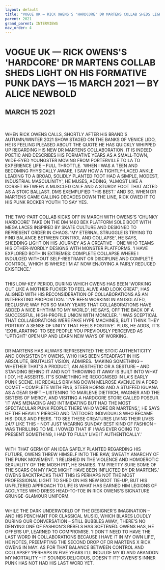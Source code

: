 ```yaml
---
layout: default
title: "VOGUE UK — RICK OWENS'S 'HARDCORE' DR MARTENS COLLAB SHEDS LIGHT ON HIS FORMATIVE PUNK DAYS — 15 MARCH 2021 — BY ALICE NEWBOLD"
parent: 2021
grand_parent: INTERVIEWS
nav_order: 4
---
```


# VOGUE UK — RICK OWENS'S 'HARDCORE' DR MARTENS COLLAB SHEDS LIGHT ON HIS FORMATIVE PUNK DAYS — 15 MARCH 2021 — BY ALICE NEWBOLD
## MARCH 15 2021 

<br><br>
WHEN RICK OWENS CALLS, SHORTLY AFTER HIS BRAND'S AUTUMN/WINTER 2021 SHOW STAGED ON THE BANKS OF VENICE LIDO, HE IS FEELING PLEASED ABOUT THE QUOTE HE HAS QUICKLY WHIPPED UP REGARDING HIS NEW DR MARTENS COLLABORATION. IT IS INDEED POETIC AND DESCRIBES HIS FORMATIVE YEARS AS A SMALL-TOWN, WIDE-EYED YOUNGSTER MOVING FROM PORTERVILLE TO LA TO EXPERIENCE LIFE – FULL THROTTLE. 'WHEN I WAS A TEEN AND BECOMING PHYSICALLY AWARE, I SAW HOW A TIGHTLY-LACED ANKLE LEADING TO A BROAD, SOLIDLY PLANTED FOOT HAD A SIMPLE, MODEST, INDUSTRIAL MASCULINITY', HE MUSES, ADDING, 'ALMOST LIKE A CORSET BETWEEN A MUSCLED CALF AND A STURDY FOOT THAT ACTED AS A STOIC BALLAST. DMS EXEMPLIFIED THIS BEST.' AND SO, WHEN DR MARTENS CAME CALLING DECADES DOWN THE LINE, RICK OWED IT TO HIS PUNK ROCKER YOUTH TO SAY YES.
<br><br></p>
<p>THE TWO-PART COLLAB KICKS OFF IN MARCH WITH OWENS'S 'CHUNKY HARDCORE' TAKE ON THE DM 1460 BEX PLATFORM SOLE BOOT WITH MEGA LACES INSPIRED BY SKATE CULTURE AND DESIGNED TO REPRESENT ORDER IN CHAOS. 'MY ETERNAL STRUGGLE IS TRYING TO FIND BALANCE BETWEEN CONTROL AND COLLAPSE', HE SAYS, SHEDDING LIGHT ON HIS JOURNEY AS A CREATIVE – ONE WHO TEAMS HIS OTHER-WORDLY DESIGNS WITH MONSTER PLATFORMS. 'I HAVE EXPLORED BOTH IN EXTREMES: COMPLETE COLLAPSE WHERE I INDULGED WITHOUT SELF-RESTRAINT OR DISCIPLINE AND COMPLETE CONTROL, WHICH IS WHERE I'M AT NOW ENJOYING A FAIRLY REDUCED EXISTENCE.'
<br><br></p>
<p>THIS LOW-KEY PERIOD, DURING WHICH OWENS HAS BEEN 'WORKING OUT LIKE A MOTHER FUCKER TO FEEL ALIVE AND LOOK GREAT', HAS ALIGNED WITH HIS RECONSIDERATION OF COLLABORATIONS AS AN INTERESTING PROPOSITION. 'I'VE BEEN WORKING IN AN ISOLATED, RECLUSIVE WAY FOR SO MANY YEARS THAT COLLABORATIONS HAVE ADDED A NICE RHYTHM TO MY WORLD', HE SAYS, OFF THE BACK OF A SUCCESSFUL, HIGH-PROFILE UNION WITH MONCLER. 'I WAS SCEPTICAL THAT COLLABORATIONS WERE FAKE HYPE MACHINES, BUT I THINK THEY PORTRAY A SENSE OF UNITY THAT FEELS POSITIVE'. PLUS, HE ADDS, IT'S 'EXHILARATING' TO SEE PEOPLE YOU PREVIOUSLY PERCEIVED AS 'UPTIGHT' OPEN UP AND LEARN NEW WAYS OF WORKING.
<br><br></p>
<p>DR MARTENS HAS ALWAYS REPRESENTED THE STOIC AUTHENTICITY AND CONSISTENCY OWENS, WHO HAS BEEN STEADFAST IN HIS ABSOLUTE, BRUTALIST VISION, ADMIRES. 'MAKING SOMETHING – WHETHER THAT'S A PRODUCT, AN AESTHETIC OR A GESTURE – AND STANDING BEHIND IT AND NOT THROWING IT AWAY IS BUILT INTO WHAT I DO', HE ASSERTS. IT'S SOMETHING HE RECOGNISED IN LA'S EARLY PUNK SCENE. HE RECALLS DRIVING DOWN MELROSE AVENUE IN A FORD COMET – COMPLETE WITH FINS, STEER HORNS AND A STUFFED IGUANA AS A GEAR SHIFT – LISTENING TO MARLENE DIETRICH, WAGNER AND THE SISTERS OF MERCY, AND VISITING A HARDCORE STORE CALLED POSEUR. 'IT WAS MENACING AND INTIMIDATING BUT HAD THE MOST SPECTACULAR PUNK PEOPLE THERE WHO WORE DR MARTENS,', HE SAYS OF THE HEAVILY PIERCED AND TATTOOED INDIVIDUALS WHO BECAME HIS IDOLS AND PEERS. 'TO SEE THESE CREATURES LIVING THEIR LIVES 24/7 LIKE THIS – NOT JUST WEARING SUNDAY BEST KIND OF FASHION – WAS THRILLING TO ME. I VOWED THAT IF I WAS EVER GOING TO PRESENT SOMETHING, I HAD TO FULLY LIVE IT AUTHENTICALLY.'
<br><br></p>
<p>WITH THAT GERM OF AN IDEA SAFELY PLANTED REGARDING HIS FUTURE, OWENS THREW HIMSELF INTO THE RAW, SWEATY ANARCHY OF THE PUNK MOVEMENT. 'I RELISHED IN THE VIOLENCE AND HOMOEROTIC SEXUALITY OF THE MOSH PIT', HE SHARES. 'I'M PRETTY SURE SOME OF THE SCARS ON MY FACE MIGHT HAVE BEEN INFLICTED BY DR MARTENS.' OWENS BACKTRACKS THAT THIS IS PERHAPS NOT THE MOST PROFESSIONAL LIGHT TO SHED ON HIS NEW BOOT TIE-UP, BUT HIS UNFILTERED APPROACH TO LIFE IS WHAT HAS EARNED HIM LEGIONS OF ACOLYTES WHO DRESS HEAD-TO-TOE IN RICK OWENS'S SIGNATURE GRUNGE-GLAMOUR UNIFORM.
<br><br></p>
<p>WHILE THE DARK UNDERWORLD OF THE DESIGNER'S IMAGINATION – AND HIS PENCHANT FOR CLASSICAL MUSIC, WHICH BLARES LOUDLY DURING OUR CONVERSATION – STILL BUBBLES AWAY, THERE'S NO DENYING ONE OF FASHION'S REBELS HAS SOFTENED. OWENS HAS, HE OFFERS UP, LEARNED TO COMPROMISE. 'I DON'T NEED TO HAVE THE LAST WORD IN COLLABORATIONS BECAUSE I HAVE IT IN MY OWN LIFE', HE NOTES, PREEMPTING THE SECOND DROP OF DR MARTENS X RICK OWENS IN MAY. AS FOR THAT BALANCE BETWEEN CONTROL AND COLLAPSE? 'PERHAPS IN FIVE YEARS I'LL INDULGE MY ID AND ABANDON MY MORTALITY – IT SOUNDS DELICIOUS, DOESN'T IT?' OWENS'S INNER PUNK HAS NOT HAD HIS LAST WORD YET.

